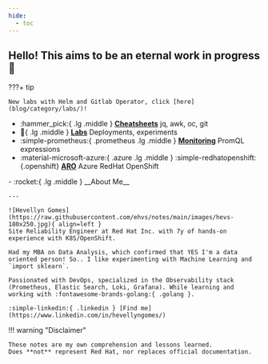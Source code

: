 ```yaml
---
hide:
  - toc
---
```

## Hello! This aims to be an eternal work in progress 🚧


???+ tip

    New labs with Helm and Gitlab Operator, click [here](blog/category/labs/)!

<div class="grid cards" markdown>

- :hammer_pick:{ .lg .middle } [__Cheatsheets__](blog/category/cheatsheet/) jq, awk, oc, git
- :test_tube:{ .lg .middle } [__Labs__](blog/category/labs/) Deployments, experiments
- :simple-prometheus:{ .prometheus .lg .middle } [__Monitoring__](blog/category/monitoring/) PromQL expressions
- :material-microsoft-azure:{ .azure .lg .middle } :simple-redhatopenshift:{.openshift} [__ARO__](blog/category/aro/)  Azure RedHat OpenShift
<!---- :fontawesome-brands-aws:{ .aws .lg .middle } __ARO__ TBD --->

</div>
<div class="grid cards" markdown>
-   :rocket:{ .lg .middle } __About Me__

    ---

    ![Hevellyn Gomes](https://raw.githubusercontent.com/ehvs/notes/main/images/hevs-180x250.jpg){ align=left }
    Site Reliability Engineer at Red Hat Inc. with 7y of hands-on experience with K8S/OpenShift.

    Had my MBA on Data Analysis, which confirmed that YES I'm a data oriented person! So.. I like experimenting with Machine Learning and `import sklearn`.
    
    Passionated with DevOps, specialized in the Observability stack (Prometheus, Elastic Search, Loki, Grafana). While learning and working with :fontawesome-brands-golang:{ .golang }.
    
    :simple-linkedin:{ .linkedin } [Find me](https://www.linkedin.com/in/hevellyngomes/)

</div>
!!! warning "Disclaimer"

    These notes are my own comprehension and lessons learned.
    Does **not** represent Red Hat, nor replaces official documentation.